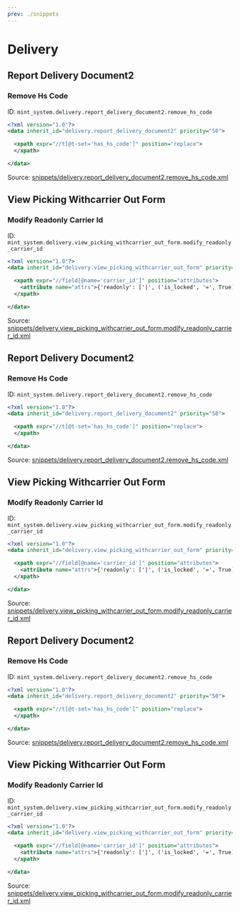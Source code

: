 ```yaml
---
prev: ./snippets
---
```

# Delivery
## Report Delivery Document2  
### Remove Hs Code  
ID: `mint_system.delivery.report_delivery_document2.remove_hs_code`  
```xml
<?xml version="1.0"?>
<data inherit_id="delivery.report_delivery_document2" priority="50">

  <xpath expr="//t[@t-set='has_hs_code']" position="replace">
  </xpath>

</data>

```
Source: [snippets/delivery.report_delivery_document2.remove_hs_code.xml](https://github.com/Mint-System/Odoo-Development/tree/14.0/snippets/delivery.report_delivery_document2.remove_hs_code.xml)

## View Picking Withcarrier Out Form  
### Modify Readonly Carrier Id  
ID: `mint_system.delivery.view_picking_withcarrier_out_form.modify_readonly_carrier_id`  
```xml
<?xml version="1.0"?>
<data inherit_id="delivery.view_picking_withcarrier_out_form" priority="50">

  <xpath expr="//field[@name='carrier_id']" position="attributes">
    <attribute name="attrs">{'readonly': ['|', ('is_locked', '=', True), ('state', 'in', [('done', 'cancel')])]}</attribute>
  </xpath>

</data>

```
Source: [snippets/delivery.view_picking_withcarrier_out_form.modify_readonly_carrier_id.xml](https://github.com/Mint-System/Odoo-Development/tree/14.0/snippets/delivery.view_picking_withcarrier_out_form.modify_readonly_carrier_id.xml)

## Report Delivery Document2  
### Remove Hs Code  
ID: `mint_system.delivery.report_delivery_document2.remove_hs_code`  
```xml
<?xml version="1.0"?>
<data inherit_id="delivery.report_delivery_document2" priority="50">

  <xpath expr="//t[@t-set='has_hs_code']" position="replace">
  </xpath>

</data>

```
Source: [snippets/delivery.report_delivery_document2.remove_hs_code.xml](https://github.com/Mint-System/Odoo-Development/tree/14.0/snippets/delivery.report_delivery_document2.remove_hs_code.xml)

## View Picking Withcarrier Out Form  
### Modify Readonly Carrier Id  
ID: `mint_system.delivery.view_picking_withcarrier_out_form.modify_readonly_carrier_id`  
```xml
<?xml version="1.0"?>
<data inherit_id="delivery.view_picking_withcarrier_out_form" priority="50">

  <xpath expr="//field[@name='carrier_id']" position="attributes">
    <attribute name="attrs">{'readonly': ['|', ('is_locked', '=', True), ('state', 'in', [('done', 'cancel')])]}</attribute>
  </xpath>

</data>

```
Source: [snippets/delivery.view_picking_withcarrier_out_form.modify_readonly_carrier_id.xml](https://github.com/Mint-System/Odoo-Development/tree/14.0/snippets/delivery.view_picking_withcarrier_out_form.modify_readonly_carrier_id.xml)

## Report Delivery Document2  
### Remove Hs Code  
ID: `mint_system.delivery.report_delivery_document2.remove_hs_code`  
```xml
<?xml version="1.0"?>
<data inherit_id="delivery.report_delivery_document2" priority="50">

  <xpath expr="//t[@t-set='has_hs_code']" position="replace">
  </xpath>

</data>

```
Source: [snippets/delivery.report_delivery_document2.remove_hs_code.xml](https://github.com/Mint-System/Odoo-Development/tree/14.0/snippets/delivery.report_delivery_document2.remove_hs_code.xml)

## View Picking Withcarrier Out Form  
### Modify Readonly Carrier Id  
ID: `mint_system.delivery.view_picking_withcarrier_out_form.modify_readonly_carrier_id`  
```xml
<?xml version="1.0"?>
<data inherit_id="delivery.view_picking_withcarrier_out_form" priority="50">

  <xpath expr="//field[@name='carrier_id']" position="attributes">
    <attribute name="attrs">{'readonly': ['|', ('is_locked', '=', True), ('state', 'in', [('done', 'cancel')])]}</attribute>
  </xpath>

</data>

```
Source: [snippets/delivery.view_picking_withcarrier_out_form.modify_readonly_carrier_id.xml](https://github.com/Mint-System/Odoo-Development/tree/14.0/snippets/delivery.view_picking_withcarrier_out_form.modify_readonly_carrier_id.xml)

